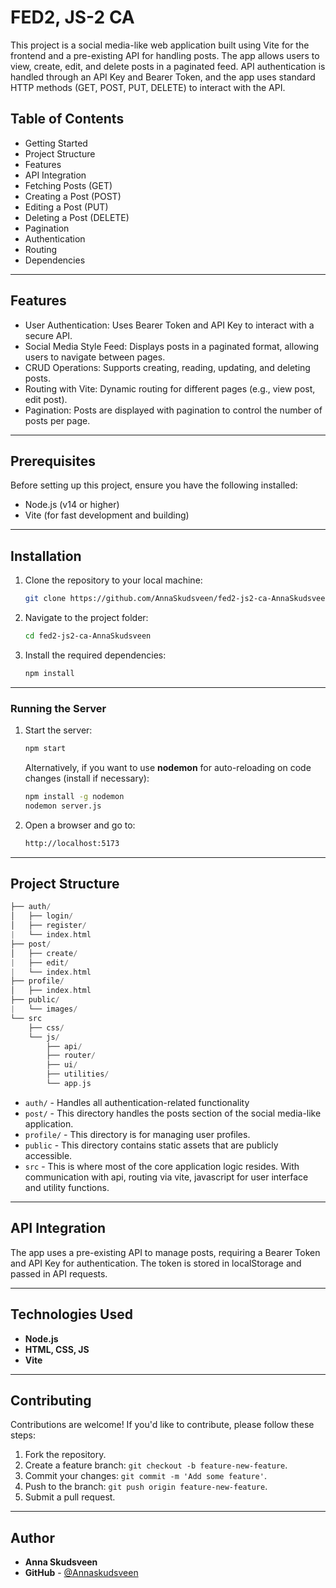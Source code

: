 # FED2, JS-2 CA

This project is a social media-like web application built using Vite for the frontend and a pre-existing API for handling posts. The app allows users to view, create, edit, and delete posts in a paginated feed. API authentication is handled through an API Key and Bearer Token, and the app uses standard HTTP methods (GET, POST, PUT, DELETE) to interact with the API.

## Table of Contents

- Getting Started
- Project Structure
- Features
- API Integration
- Fetching Posts (GET)
- Creating a Post (POST)
- Editing a Post (PUT)
- Deleting a Post (DELETE)
- Pagination
- Authentication
- Routing
- Dependencies

---

## Features

- User Authentication: Uses Bearer Token and API Key to interact with a secure API.
- Social Media Style Feed: Displays posts in a paginated format, allowing users to navigate between pages.
- CRUD Operations: Supports creating, reading, updating, and deleting posts.
- Routing with Vite: Dynamic routing for different pages (e.g., view post, edit post).
- Pagination: Posts are displayed with pagination to control the number of posts per page.

---

## Prerequisites

Before setting up this project, ensure you have the following installed:

- Node.js (v14 or higher)
- Vite (for fast development and building)

---

## Installation

1. Clone the repository to your local machine:
    
    ```bash
    git clone https://github.com/AnnaSkudsveen/fed2-js2-ca-AnnaSkudsveen

    ```
    
2. Navigate to the project folder:
    
    ```bash
    cd fed2-js2-ca-AnnaSkudsveen
    ```
    
3. Install the required dependencies:
    
    ```bash
    npm install
    ```
    

---

### Running the Server

1. Start the server:
    
    ```bash
    npm start
    ```
    
    Alternatively, if you want to use **nodemon** for auto-reloading on code changes (install if necessary):
    
    ```bash
    npm install -g nodemon
    nodemon server.js
    ```
    
2. Open a browser and go to:
    
    ```bash
    http://localhost:5173
    ```
    

---

## Project Structure

```go
├── auth/
│   ├── login/
│   ├── register/
|   └── index.html
├── post/
│   ├── create/
|   ├── edit/
|   └── index.html
├── profile/
│   ├── index.html
├── public/
|   └── images/
└── src
    ├── css/
    └── js/
        ├── api/
        ├── router/
        ├── ui/
        ├── utilities/
        └── app.js


```

- `auth/` - Handles all authentication-related functionality
- `post/` - This directory handles the posts section of the social media-like application.
- `profile/` - This directory is for managing user profiles.
- `public` - This directory contains static assets that are publicly accessible.
- `src` - This is where most of the core application logic resides. With communication with api, routing via vite, javascript for user interface and utility functions.

---

## API Integration

The app uses a pre-existing API to manage posts, requiring a Bearer Token and API Key for authentication. The token is stored in localStorage and passed in API requests.

---

## Technologies Used

- **Node.js** 
- **HTML, CSS, JS** 
- **Vite**

---

## **Contributing**

Contributions are welcome! If you'd like to contribute, please follow these steps:

1. Fork the repository.
2. Create a feature branch: `git checkout -b feature-new-feature`.
3. Commit your changes: `git commit -m 'Add some feature'`.
4. Push to the branch: `git push origin feature-new-feature`.
5. Submit a pull request.

---

## **Author**

- **Anna Skudsveen**
- **GitHub** - [@Annaskudsveen](https://github.com/Annaskudsveen)
